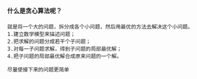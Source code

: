 #### 什么是贪心算法呢？
    就是将一个大的问题，拆分成各个小问题，然后用最优的方法去解决这个小问题。
    1.建立数学模型来描述问题；
    2.把求解的问题分成若干个子问题；
    3.对每一子问题求解，得到子问题的局部最优解；
    4.把子问题的局部最优解合成原来问题的一个解。

    尽量使接下来的问题更简单
